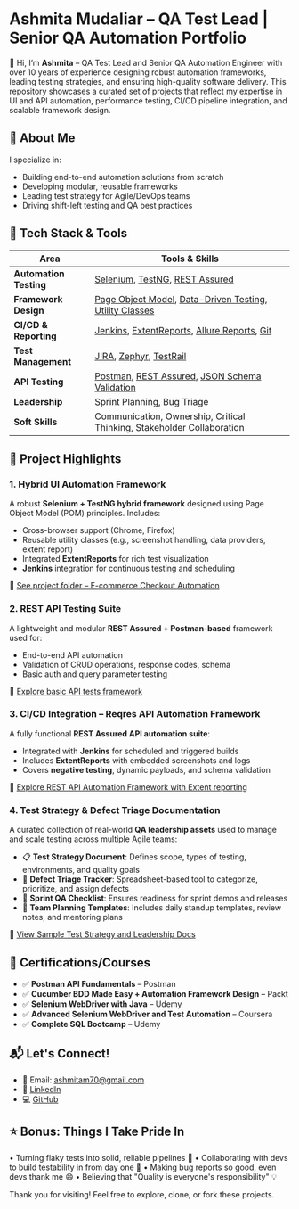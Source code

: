 # Ashmita Mudaliar – QA Test Lead | Senior QA Automation Portfolio

👋 Hi, I’m **Ashmita** – QA Test Lead and  Senior QA Automation Engineer with over 10 years of experience designing robust automation frameworks, leading testing strategies, and ensuring high-quality software delivery. This repository showcases a curated set of projects that reflect my expertise in UI and API automation, performance testing, CI/CD pipeline integration, and scalable framework design.

## 📌 About Me

I specialize in:
- Building end-to-end automation solutions from scratch
- Developing modular, reusable frameworks
- Leading test strategy for Agile/DevOps teams
- Driving shift-left testing and QA best practices

## 🧰 Tech Stack & Tools

| Area                     | Tools & Skills                                                                 |
|--------------------------|---------------------------------------------------------------------------------|
| **Automation Testing**   | [Selenium](https://www.selenium.dev/), [TestNG](https://testng.org/), [REST Assured](https://rest-assured.io/) |
| **Framework Design**     | [Page Object Model](https://www.toolsqa.com/selenium-webdriver/page-object-model/), [Data-Driven Testing](https://testng.org/doc/documentation-main.html#parameters-dataproviders), [Utility Classes](https://www.baeldung.com/java-utils) |
| **CI/CD & Reporting**    | [Jenkins](https://www.jenkins.io/), [ExtentReports](https://extentreports.com/), [Allure Reports](https://docs.qameta.io/allure/), [Git](https://git-scm.com/) |
| **Test Management**      | [JIRA](https://www.atlassian.com/software/jira), [Zephyr](https://www.getzephyr.com/), [TestRail](https://www.gurock.com/testrail/) |
| **API Testing**          | [Postman](https://www.postman.com/), [REST Assured](https://rest-assured.io/), [JSON Schema Validation](https://json-schema.org/) |
| **Leadership**           | Sprint Planning, Bug Triage
| **Soft Skills**          | Communication, Ownership, Critical Thinking, Stakeholder Collaboration

## 📁 Project Highlights

### 1. **Hybrid UI Automation Framework**
A robust **Selenium + TestNG hybrid framework** designed using Page Object Model (POM) principles. Includes:
- Cross-browser support (Chrome, Firefox)
- Reusable utility classes (e.g., screenshot handling, data providers, extent report)
- Integrated **ExtentReports** for rich test visualization
- **Jenkins** integration for continuous testing and scheduling

🔗 [See project folder – E-commerce Checkout Automation](https://github.com/ashmita-qalead/ecommerce-checkout-automation)

### 2. **REST API Testing Suite**
A lightweight and modular **REST Assured + Postman-based** framework used for:
- End-to-end API automation
- Validation of CRUD operations, response codes, schema
- Basic auth and query parameter testing

🔗 [Explore basic API tests framework](https://github.com/ashmita-qalead/api-testing-suite)

### 3. **CI/CD Integration – Reqres API Automation Framework**
A fully functional **REST Assured API automation suite**:
- Integrated with **Jenkins** for scheduled and triggered builds
- Includes **ExtentReports** with embedded screenshots and logs
- Covers **negative testing**, dynamic payloads, and schema validation

🔗 [Explore REST API Automation Framework with Extent reporting](https://github.com/ashmita-qalead/reqres-api-automation-framework)

### 4. **Test Strategy & Defect Triage Documentation**
A curated collection of real-world **QA leadership assets** used to manage and scale testing across multiple Agile teams:
- 📋 **Test Strategy Document**: Defines scope, types of testing, environments, and quality goals
- 🐞 **Defect Triage Tracker**: Spreadsheet-based tool to categorize, prioritize, and assign defects
- 🤝 **Sprint QA Checklist**: Ensures readiness for sprint demos and releases
- 👥 **Team Planning Templates**: Includes daily standup templates, review notes, and mentoring plans

🔗 [View Sample Test Strategy and Leadership Docs](https://github.com/ashmita-qalead/qa-docs-and-templates)

## 📜 Certifications/Courses

- ✅ **Postman API Fundamentals** – Postman
- ✅ **Cucumber BDD Made Easy + Automation Framework Design** – Packt
- ✅ **Selenium WebDriver with Java** – Udemy
- ✅ **Advanced Selenium WebDriver and Test Automation** – Coursera
- ✅ **Complete SQL Bootcamp** – Udemy

## 📬 Let's Connect!

- 📧 Email: ashmitam70@gmail.com
- 🔗 [LinkedIn](https://linkedin.com/in/ashmitam70)
- 💻 [GitHub](https://github.com/ashmita-qalead)

## ⭐ Bonus: Things I Take Pride In
•	Turning flaky tests into solid, reliable pipelines 🧪
•	Collaborating with devs to build testability in from day one 🤝
•	Making bug reports so good, even devs thank me 😄
•	Believing that "Quality is everyone's responsibility" 💡

Thank you for visiting! Feel free to explore, clone, or fork these projects.
